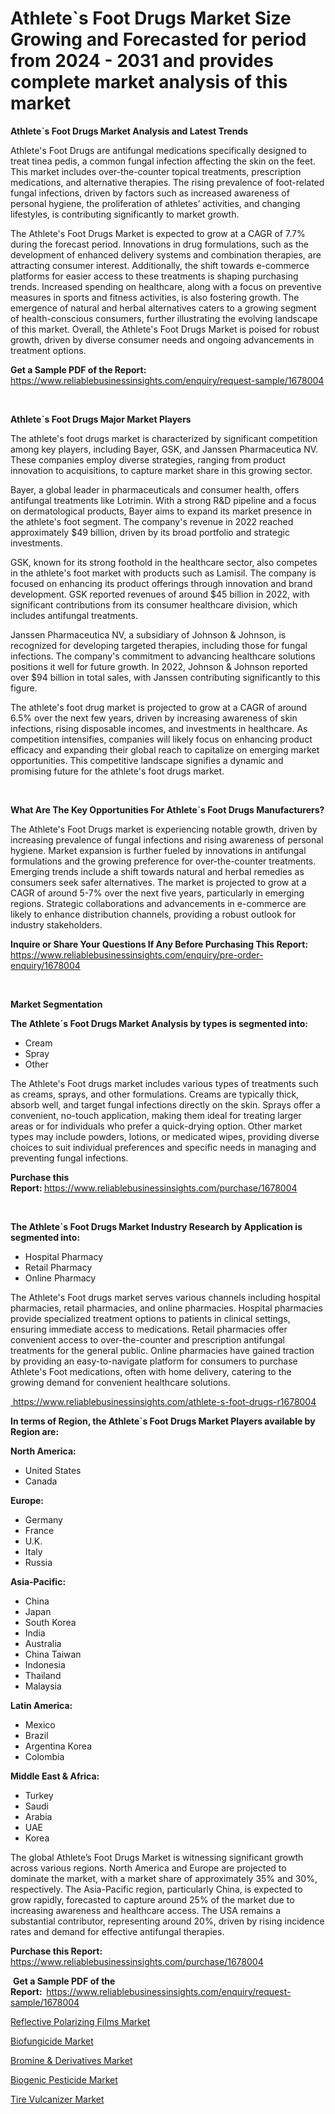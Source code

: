 <p><h1>Athlete`s Foot Drugs Market Size Growing and Forecasted for period from 2024 - 2031 and provides complete market analysis of this market</h1></p><p><strong>Athlete`s Foot Drugs Market Analysis and Latest Trends</strong></p>
<p><p>Athlete's Foot Drugs are antifungal medications specifically designed to treat tinea pedis, a common fungal infection affecting the skin on the feet. This market includes over-the-counter topical treatments, prescription medications, and alternative therapies. The rising prevalence of foot-related fungal infections, driven by factors such as increased awareness of personal hygiene, the proliferation of athletes’ activities, and changing lifestyles, is contributing significantly to market growth.</p><p>The Athlete's Foot Drugs Market is expected to grow at a CAGR of 7.7% during the forecast period. Innovations in drug formulations, such as the development of enhanced delivery systems and combination therapies, are attracting consumer interest. Additionally, the shift towards e-commerce platforms for easier access to these treatments is shaping purchasing trends. Increased spending on healthcare, along with a focus on preventive measures in sports and fitness activities, is also fostering growth. The emergence of natural and herbal alternatives caters to a growing segment of health-conscious consumers, further illustrating the evolving landscape of this market. Overall, the Athlete's Foot Drugs Market is poised for robust growth, driven by diverse consumer needs and ongoing advancements in treatment options.</p></p>
<p><strong>Get a Sample PDF of the Report:&nbsp;</strong> <a href="https://www.reliablebusinessinsights.com/enquiry/request-sample/1678004?utm_campaign=57&utm_medium=2&utm_source=Github&utm_content=ia&utm_term=14102024&utm_id=athletes-foot-drugs">https://www.reliablebusinessinsights.com/enquiry/request-sample/1678004</a></p>
<p>&nbsp;</p>
<p><strong>Athlete`s Foot Drugs Major Market Players</strong></p>
<p><p>The athlete's foot drugs market is characterized by significant competition among key players, including Bayer, GSK, and Janssen Pharmaceutica NV. These companies employ diverse strategies, ranging from product innovation to acquisitions, to capture market share in this growing sector.</p><p>Bayer, a global leader in pharmaceuticals and consumer health, offers antifungal treatments like Lotrimin. With a strong R&D pipeline and a focus on dermatological products, Bayer aims to expand its market presence in the athlete's foot segment. The company's revenue in 2022 reached approximately $49 billion, driven by its broad portfolio and strategic investments.</p><p>GSK, known for its strong foothold in the healthcare sector, also competes in the athlete's foot market with products such as Lamisil. The company is focused on enhancing its product offerings through innovation and brand development. GSK reported revenues of around $45 billion in 2022, with significant contributions from its consumer healthcare division, which includes antifungal treatments.</p><p>Janssen Pharmaceutica NV, a subsidiary of Johnson & Johnson, is recognized for developing targeted therapies, including those for fungal infections. The company's commitment to advancing healthcare solutions positions it well for future growth. In 2022, Johnson & Johnson reported over $94 billion in total sales, with Janssen contributing significantly to this figure.</p><p>The athlete's foot drug market is projected to grow at a CAGR of around 6.5% over the next few years, driven by increasing awareness of skin infections, rising disposable incomes, and investments in healthcare. As competition intensifies, companies will likely focus on enhancing product efficacy and expanding their global reach to capitalize on emerging market opportunities. This competitive landscape signifies a dynamic and promising future for the athlete's foot drugs market.</p></p>
<p>&nbsp;</p>
<p><strong>What Are The Key Opportunities For Athlete`s Foot Drugs Manufacturers?</strong></p>
<p><p>The Athlete's Foot Drugs market is experiencing notable growth, driven by increasing prevalence of fungal infections and rising awareness of personal hygiene. Market expansion is further fueled by innovations in antifungal formulations and the growing preference for over-the-counter treatments. Emerging trends include a shift towards natural and herbal remedies as consumers seek safer alternatives. The market is projected to grow at a CAGR of around 5-7% over the next five years, particularly in emerging regions. Strategic collaborations and advancements in e-commerce are likely to enhance distribution channels, providing a robust outlook for industry stakeholders.</p></p>
<p><strong>Inquire or Share Your Questions If Any Before Purchasing This Report:</strong> <a href="https://www.reliablebusinessinsights.com/enquiry/pre-order-enquiry/1678004?utm_campaign=57&utm_medium=2&utm_source=Github&utm_content=ia&utm_term=14102024&utm_id=athletes-foot-drugs">https://www.reliablebusinessinsights.com/enquiry/pre-order-enquiry/1678004</a></p>
<p>&nbsp;</p>
<p><strong>Market Segmentation</strong></p>
<p><strong>The Athlete`s Foot Drugs Market Analysis by types is segmented into:</strong></p>
<p><ul><li>Cream</li><li>Spray</li><li>Other</li></ul></p>
<p><p>The Athlete's Foot drugs market includes various types of treatments such as creams, sprays, and other formulations. Creams are typically thick, absorb well, and target fungal infections directly on the skin. Sprays offer a convenient, no-touch application, making them ideal for treating larger areas or for individuals who prefer a quick-drying option. Other market types may include powders, lotions, or medicated wipes, providing diverse choices to suit individual preferences and specific needs in managing and preventing fungal infections.</p></p>
<p><strong>Purchase this Report:&nbsp;</strong><a href="https://www.reliablebusinessinsights.com/purchase/1678004?utm_campaign=57&utm_medium=2&utm_source=Github&utm_content=ia&utm_term=14102024&utm_id=athletes-foot-drugs">https://www.reliablebusinessinsights.com/purchase/1678004</a></p>
<p>&nbsp;</p>
<p><strong>The Athlete`s Foot Drugs Market Industry Research by Application is segmented into:</strong></p>
<p><ul><li>Hospital Pharmacy</li><li>Retail Pharmacy</li><li>Online Pharmacy</li></ul></p>
<p><p>The Athlete's Foot drugs market serves various channels including hospital pharmacies, retail pharmacies, and online pharmacies. Hospital pharmacies provide specialized treatment options to patients in clinical settings, ensuring immediate access to medications. Retail pharmacies offer convenient access to over-the-counter and prescription antifungal treatments for the general public. Online pharmacies have gained traction by providing an easy-to-navigate platform for consumers to purchase Athlete's Foot medications, often with home delivery, catering to the growing demand for convenient healthcare solutions.</p></p>
<p><a href="https://www.reliablebusinessinsights.com/athlete-s-foot-drugs-r1678004?utm_campaign=57&utm_medium=2&utm_source=Github&utm_content=ia&utm_term=14102024&utm_id=athletes-foot-drugs">&nbsp;https://www.reliablebusinessinsights.com/athlete-s-foot-drugs-r1678004</a></p>
<p><strong>In terms of Region, the Athlete`s Foot Drugs Market Players available by Region are:</strong></p>
<p>
    <p> <strong> North America: </strong>
        <ul>
            <li>United States</li>
            <li>Canada</li>
        </ul>
        </p> 
    <p> <strong> Europe: </strong>
        <ul>
            <li>Germany</li>
            <li>France</li>
            <li>U.K.</li>
            <li>Italy</li>
            <li>Russia</li>
        </ul>
        </p> 
    <p> <strong> Asia-Pacific: </strong>
        <ul>
            <li>China</li>
            <li>Japan</li>
            <li>South Korea</li>
            <li>India</li>
            <li>Australia</li>
            <li>China Taiwan</li>
            <li>Indonesia</li>
            <li>Thailand</li>
            <li>Malaysia</li>
        </ul>
        </p> 
    <p> <strong> Latin America: </strong>
        <ul>
            <li>Mexico</li>
            <li>Brazil</li>
            <li>Argentina Korea</li>
            <li>Colombia</li>
        </ul>
        </p> 
    <p> <strong> Middle East & Africa: </strong>
        <ul>
            <li>Turkey</li>
            <li>Saudi</li>
            <li>Arabia</li>
            <li>UAE</li>
            <li>Korea</li>
        </ul>
    </p>
    </p>
<p><p>The global Athlete’s Foot Drugs Market is witnessing significant growth across various regions. North America and Europe are projected to dominate the market, with a market share of approximately 35% and 30%, respectively. The Asia-Pacific region, particularly China, is expected to grow rapidly, forecasted to capture around 25% of the market due to increasing awareness and healthcare access. The USA remains a substantial contributor, representing around 20%, driven by rising incidence rates and demand for effective antifungal therapies.</p></p>
<p><strong>Purchase this Report: </strong><a href="https://www.reliablebusinessinsights.com/purchase/1678004?utm_campaign=57&utm_medium=2&utm_source=Github&utm_content=ia&utm_term=14102024&utm_id=athletes-foot-drugs">https://www.reliablebusinessinsights.com/purchase/1678004</a></p>
<p>&nbsp;<strong>Get a Sample PDF of the Report:&nbsp;&nbsp;</strong><a href="https://www.reliablebusinessinsights.com/enquiry/request-sample/1678004?utm_campaign=57&utm_medium=2&utm_source=Github&utm_content=ia&utm_term=14102024&utm_id=athletes-foot-drugs">https://www.reliablebusinessinsights.com/enquiry/request-sample/1678004</a></p>
<p><strong></strong></p>
<p><p><a href="https://www.linkedin.com/pulse/future-ready-strategic-insights-global-reflective-polarizing-x0ajf?trk=public_post_embed_feed-article-content&utm_campaign=57&utm_medium=2&utm_source=Github&utm_content=ia&utm_term=14102024&utm_id=athletes-foot-drugs">Reflective Polarizing Films Market</a></p><p><a href="https://github.com/malandranz3ggo/Market-Research-Report-List-1/blob/main/biofungicide-market.md?utm_campaign=57&utm_medium=2&utm_source=Github&utm_content=ia&utm_term=14102024&utm_id=athletes-foot-drugs">Biofungicide Market</a></p><p><a href="https://www.linkedin.com/pulse/bromine-derivatives-market-global-regional-analysis-focus-gxdef?trk=public_post_embed_feed-article-content&utm_campaign=57&utm_medium=2&utm_source=Github&utm_content=ia&utm_term=14102024&utm_id=athletes-foot-drugs">Bromine & Derivatives Market</a></p><p><a href="https://github.com/gailasejs/Market-Research-Report-List-1/blob/main/biogenic-pesticide-market.md?utm_campaign=57&utm_medium=2&utm_source=Github&utm_content=ia&utm_term=14102024&utm_id=athletes-foot-drugs">Biogenic Pesticide Market</a></p><p><a href="https://www.linkedin.com/pulse/exploring-tire-vulcanizer-market-strategic-insights-growth-2mkef?trk=public_post_embed_feed-article-content&utm_campaign=57&utm_medium=2&utm_source=Github&utm_content=ia&utm_term=14102024&utm_id=athletes-foot-drugs">Tire Vulcanizer Market</a></p></p>